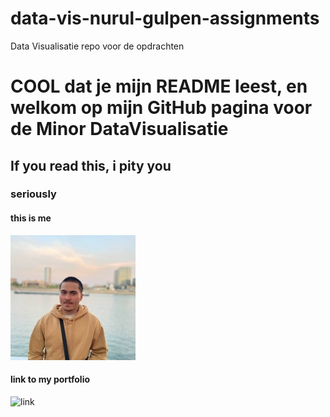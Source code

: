 # data-vis-nurul-gulpen-assignments
Data Visualisatie repo voor de opdrachten

# COOL dat je mijn README leest, en welkom op mijn GitHub pagina voor de Minor DataVisualisatie
## If you read this, i pity you
### seriously

#### this is me
![profile pic](profile_pic.jpg)

#### link to my portfolio
![link](https://github.com/nurulgulpen)
